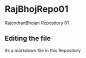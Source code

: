 # RajBhojRepo01
RajendranBhojan Repository 01
## Editing the file
Its a markdown file in this Repository
